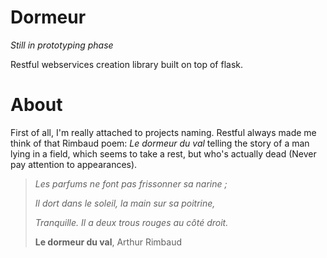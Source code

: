 Dormeur
=======

*Still in prototyping phase*

Restful webservices creation library built on top of flask.



About
=====

First of all, I'm really attached to projects naming.
Restful always made me think of that Rimbaud poem: *Le dormeur du val*
telling the story of a man lying in a field, which seems to take 
a rest, but who's actually dead (Never pay attention to appearances).

>*Les parfums ne font pas frissonner sa narine ;*
>
>*Il dort dans le soleil, la main sur sa poitrine,*
>
>*Tranquille. Il a deux trous rouges au côté droit.*
>  
>**Le dormeur du val**, Arthur Rimbaud